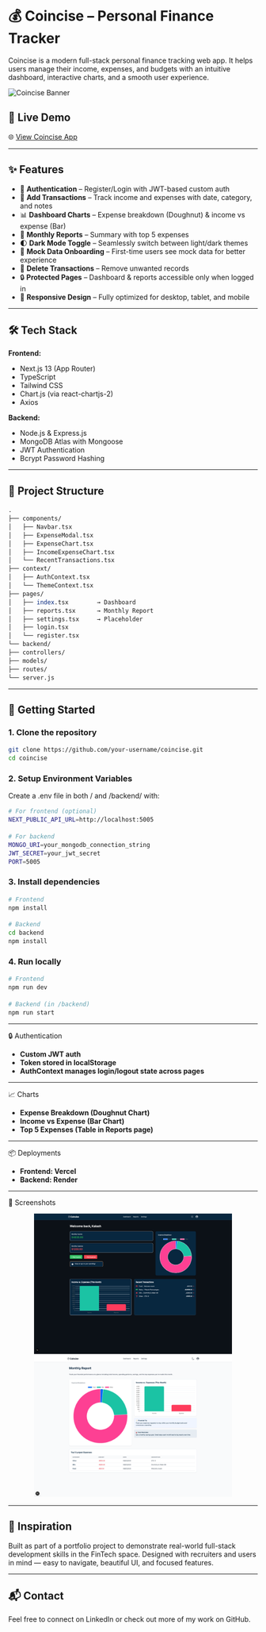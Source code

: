 # 💰 Coincise – Personal Finance Tracker

Coincise is a modern full-stack personal finance tracking web app. It helps users manage their income, expenses, and budgets with an intuitive dashboard, interactive charts, and a smooth user experience.

![Coincise Banner](public/banner.png) <!-- Optional banner -->

## 🔗 Live Demo

🌐 [View Coincise App](https://your-vercel-url.vercel.app)

---

## ✨ Features

- 🔐 **Authentication** – Register/Login with JWT-based custom auth
- 💸 **Add Transactions** – Track income and expenses with date, category, and notes
- 📊 **Dashboard Charts** – Expense breakdown (Doughnut) & income vs expense (Bar)
- 📅 **Monthly Reports** – Summary with top 5 expenses
- 🌓 **Dark Mode Toggle** – Seamlessly switch between light/dark themes
- 🧪 **Mock Data Onboarding** – First-time users see mock data for better experience
- 🧹 **Delete Transactions** – Remove unwanted records
- 🔒 **Protected Pages** – Dashboard & reports accessible only when logged in
- 📱 **Responsive Design** – Fully optimized for desktop, tablet, and mobile

---

## 🛠 Tech Stack

**Frontend:**

- Next.js 13 (App Router)
- TypeScript
- Tailwind CSS
- Chart.js (via react-chartjs-2)
- Axios

**Backend:**

- Node.js & Express.js
- MongoDB Atlas with Mongoose
- JWT Authentication
- Bcrypt Password Hashing

---

## 📂 Project Structure

```perl
.
├── components/
│   ├── Navbar.tsx
│   ├── ExpenseModal.tsx
│   ├── ExpenseChart.tsx
│   ├── IncomeExpenseChart.tsx
│   └── RecentTransactions.tsx
├── context/
│   ├── AuthContext.tsx
│   └── ThemeContext.tsx
├── pages/
│   ├── index.tsx        → Dashboard
│   ├── reports.tsx      → Monthly Report
│   ├── settings.tsx     → Placeholder
│   ├── login.tsx
│   └── register.tsx
└── backend/
├── controllers/
├── models/
├── routes/
└── server.js
```

---

## 🚀 Getting Started

### 1. Clone the repository

```bash
git clone https://github.com/your-username/coincise.git
cd coincise
```

### 2. Setup Environment Variables

Create a .env file in both / and /backend/ with:

```bash
# For frontend (optional)
NEXT_PUBLIC_API_URL=http://localhost:5005

# For backend
MONGO_URI=your_mongodb_connection_string
JWT_SECRET=your_jwt_secret
PORT=5005
```

### 3. Install dependencies

```bash
# Frontend
npm install

# Backend
cd backend
npm install
```

### 4. Run locally

```bash
# Frontend
npm run dev

# Backend (in /backend)
npm run start
```

---

🔒 Authentication

- **Custom JWT auth**
- **Token stored in localStorage**
- **AuthContext manages login/logout state across pages**

---

📈 Charts

- **Expense Breakdown (Doughnut Chart)**
- **Income vs Expense (Bar Chart)**
- **Top 5 Expenses (Table in Reports page)**

---

📦 Deployments

- **Frontend: Vercel**
- **Backend: Render**

---

📸 Screenshots

<p align="center">
  <img src="./public/screenshot1.png" alt="Dashboard" width="400"/>
  <img src="./public/screenshot2.png" alt="Reports" width="400"/>
</p>

---

## 🧠 Inspiration

Built as part of a portfolio project to demonstrate real-world full-stack development skills in the FinTech space. Designed with recruiters and users in mind — easy to navigate, beautiful UI, and focused features.

---

## 📬 Contact

Feel free to connect on LinkedIn or check out more of my work on GitHub.

